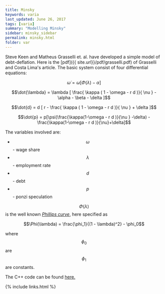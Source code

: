 ```yaml
---
title: Minsky
keywords: varia
last_updated: June 26, 2017
tags: [varia]
summary: "Modelling Minsky"
sidebar: minsky_sidebar
permalink: minsky.html
folder: var
---
```


Steve Keen and Matheus Grasselli et. al. have developed a simple model of debt-deflation.
Here is the [pdf]({{ site.url}}/pdf/grasselli.pdf) of Grasselli and Costa Lima's article. 
The basic system consist of four differential equations:

$$\dot{\omega} = \omega [ \Phi (\lambda) - \alpha ]$$


$$\dot{\lambda} = \lambda [	   \frac{ \kappa ( 1 - \omega - r d )}{ \nu } - \alpha - \beta - \delta ]$$


$$\dot{d} = d [ r - \frac{ \kappa ( 1 - \omega - r d )}{ \nu } + \delta ]$$


$$\dot{p} = p[\psi(\frac{\kappa(1-\omega - r d )}{\nu } -\delta) - \frac{\kappa(1-\omega - r d )}{\nu}+\delta]$$

The variables involved are:

+ $$\omega$$   - wage share
+ $$\lambda$$  - employment rate
+ $$d$$        - debt
+ $$p$$        - ponzi speculation

$$\Phi (\lambda)$$ is the well known [*Phillips curve*](https://en.wikipedia.org/wiki/Phillips_curve), here specified as

$$\Phi(\lambda) = \frac{\phi_1}{(1 - \lambda)^2} - \phi_0$$

where $$\phi_0$$ are $$\phi_1$$ are constants.




The C++ code can be found [here.](/minskycode.html)


{% include links.html %}

